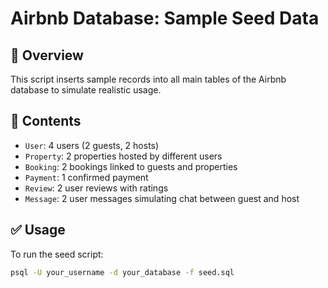 # Airbnb Database: Sample Seed Data

## 📌 Overview

This script inserts sample records into all main tables of the Airbnb database to simulate realistic usage.

## 📂 Contents

- `User`: 4 users (2 guests, 2 hosts)
- `Property`: 2 properties hosted by different users
- `Booking`: 2 bookings linked to guests and properties
- `Payment`: 1 confirmed payment
- `Review`: 2 user reviews with ratings
- `Message`: 2 user messages simulating chat between guest and host

## ✅ Usage

To run the seed script:

```bash
psql -U your_username -d your_database -f seed.sql
